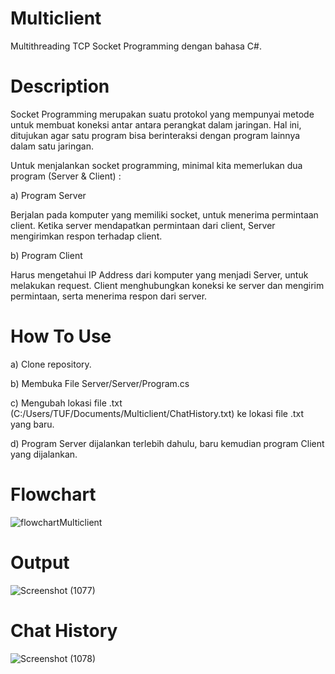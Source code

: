 # Multiclient
 
Multithreading TCP Socket Programming dengan bahasa C#.

# Description

Socket Programming merupakan suatu protokol yang mempunyai metode untuk membuat koneksi antar antara perangkat dalam jaringan. Hal ini, ditujukan agar satu program bisa berinteraksi dengan program lainnya dalam satu jaringan.

Untuk menjalankan socket programming, minimal kita memerlukan dua program (Server & Client) :

a) Program Server

Berjalan pada komputer yang memiliki socket, untuk menerima permintaan client. Ketika server mendapatkan permintaan dari client, Server mengirimkan respon terhadap client.

b) Program Client

Harus mengetahui IP Address dari komputer yang menjadi Server, untuk melakukan request. Client menghubungkan koneksi ke server dan mengirim permintaan, serta menerima respon dari server.

# How To Use

a) Clone repository.

b) Membuka File Server/Server/Program.cs

c) Mengubah lokasi file .txt (C:/Users/TUF/Documents/Multiclient/ChatHistory.txt) ke lokasi file .txt yang baru.

d) Program Server dijalankan terlebih dahulu, baru kemudian program Client yang dijalankan.

# Flowchart

![flowchartMulticlient](https://user-images.githubusercontent.com/76908922/124807626-30128b00-df88-11eb-8b0b-56c102d06641.png)

# Output

![Screenshot (1077)](https://user-images.githubusercontent.com/76908922/124808532-41a86280-df89-11eb-9f14-36fb64046cf2.png)

# Chat History

![Screenshot (1078)](https://user-images.githubusercontent.com/76908922/124808766-88965800-df89-11eb-9c33-4eb8fdf5b9df.png)

